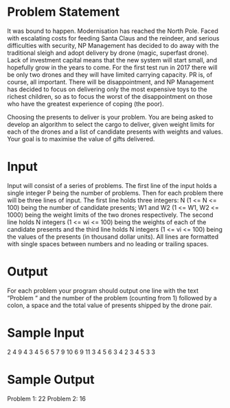 # Problem Statement
It was bound to happen. Modernisation has reached the North Pole. Faced with escalating costs for feeding Santa Claus and the reindeer, and serious difficulties with security, NP Management has decided to do away with the traditional sleigh and adopt delivery by drone (magic, superfast drone). Lack of investment capital means that the new system will start small, and hopefully grow in the years to come. For the first test run in 2017 there will be only two drones and they will have limited carrying capacity. PR is, of course, all important. There will be disappointment, and NP Management has decided to focus on delivering only the most expensive toys to the richest children, so as to focus the worst of the disappointment on those who have the greatest experience of coping (the poor). 

Choosing the presents to deliver is your problem. You are being asked to develop an algorithm to select the cargo to deliver, given weight limits for each of the drones and a list of candidate presents with weights and values. Your goal is to maximise the value of gifts delivered.

# Input
Input will consist of a series of problems. The first line of the input holds a single integer P being the number of problems. Then for each problem there will be three lines of input. The first line holds three integers:  N (1 <= N <= 100) being the number of candidate presents;  W1 and W2 (1 <= W1, W2 <= 1000) being the weight limits of the two drones respectively. The second line holds N integers (1 <= wi <= 100) being the weights of each of the candidate presents and the third line holds N integers (1 <= vi <= 100) being the values of the presents (in thousand dollar units). All lines are formatted with single spaces between numbers and no leading or trailing spaces.

# Output
For each problem your program should output one line with the text “Problem “ and the number of the problem (counting from 1) followed by a colon, a space and the total value of presents shipped by the drone pair. 

# Sample Input
2
4 9 4
3 4 5 6
5 7 9 10
6 9 11
3 4 5 6 3 4
2 3 4 5 3 3

# Sample Output
Problem 1: 22
Problem 2: 16
